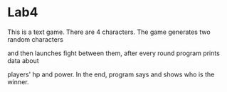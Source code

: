 # Lab4

This is a text game. There are 4 characters. The game generates two random characters 

and then launches fight between them, after every round program prints data about 

players' hp and power. In the end, program says and shows who is the winner.
